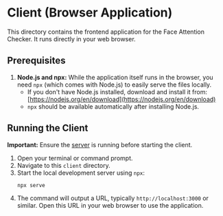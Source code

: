 # Client (Browser Application)

This directory contains the frontend application for the Face Attention Checker. It runs directly in your web browser.

## Prerequisites

1.  **Node.js and npx:** While the application itself runs in the browser, you need `npx` (which comes with Node.js) to easily serve the files locally.
    -   If you don't have Node.js installed, download and install it from: [https://nodejs.org/en/download](https://nodejs.org/en/download)
    -   `npx` should be available automatically after installing Node.js.

## Running the Client

**Important:** Ensure the [server](../server/README.md) is running before starting the client.

1.  Open your terminal or command prompt.
2.  Navigate to this `client` directory.
3.  Start the local development server using `npx`:
    ```bash
    npx serve
    ```
4.  The command will output a URL, typically `http://localhost:3000` or similar. Open this URL in your web browser to use the application.